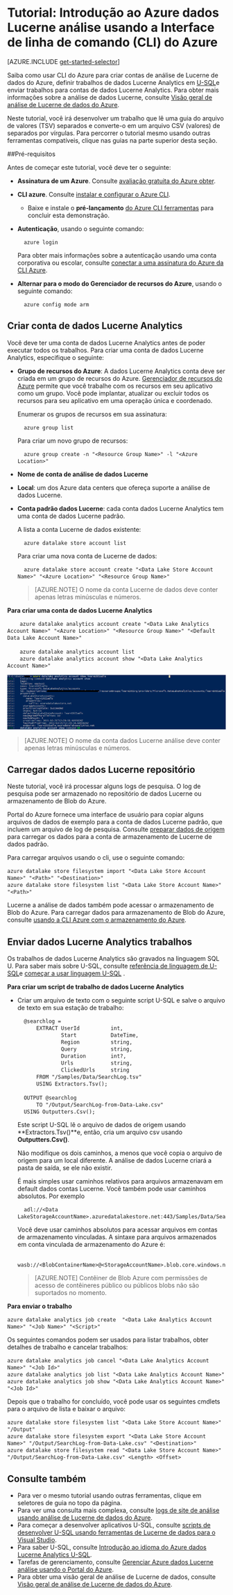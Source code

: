 <properties 
   pageTitle="Introdução ao Azure dados Lucerne análise usando a Interface de linha de comando do Azure | Microsoft Azure" 
   description="Saiba como usar a Interface de linha do Azure para criar uma conta de armazenamento de Lucerne de dados, criar um trabalho de dados Lucerne análise usando U-SQL e enviar o trabalho. " 
   services="data-lake-analytics" 
   documentationCenter="" 
   authors="edmacauley" 
   manager="jhubbard" 
   editor="cgronlun"/>
 
<tags
   ms.service="data-lake-analytics"
   ms.devlang="na"
   ms.topic="hero-article"
   ms.tgt_pltfrm="na"
   ms.workload="big-data" 
   ms.date="05/16/2016"
   ms.author="edmaca"/>

# <a name="tutorial-get-started-with-azure-data-lake-analytics-using-azure-command-line-interface-cli"></a>Tutorial: Introdução ao Azure dados Lucerne análise usando a Interface de linha de comando (CLI) do Azure

[AZURE.INCLUDE [get-started-selector](../../includes/data-lake-analytics-selector-get-started.md)]


Saiba como usar CLI do Azure para criar contas de análise de Lucerne de dados do Azure, definir trabalhos de dados Lucerne Analytics em [U-SQL](data-lake-analytics-u-sql-get-started.md)e enviar trabalhos para contas de dados Lucerne Analytics. Para obter mais informações sobre a análise de dados Lucerne, consulte [Visão geral de análise de Lucerne de dados do Azure](data-lake-analytics-overview.md).

Neste tutorial, você irá desenvolver um trabalho que lê uma guia do arquivo de valores (TSV) separados e converte-o em um arquivo CSV (valores) de separados por vírgulas. Para percorrer o tutorial mesmo usando outras ferramentas compatíveis, clique nas guias na parte superior desta seção.

##<a name="prerequisites"></a>Pré-requisitos

Antes de começar este tutorial, você deve ter o seguinte:

- **Assinatura de um Azure**. Consulte [avaliação gratuita do Azure obter](https://azure.microsoft.com/pricing/free-trial/).
- **CLI azure**. Consulte [instalar e configurar o Azure CLI](../xplat-cli-install.md).
    - Baixe e instale o **pré-lançamento** [do Azure CLI ferramentas](https://github.com/MicrosoftBigData/AzureDataLake/releases) para concluir esta demonstração.
- **Autenticação**, usando o seguinte comando:

        azure login
    Para obter mais informações sobre a autenticação usando uma conta corporativa ou escolar, consulte [conectar a uma assinatura do Azure da CLI Azure](../xplat-cli-connect.md).
- **Alternar para o modo do Gerenciador de recursos do Azure**, usando o seguinte comando:

        azure config mode arm
        
## <a name="create-data-lake-analytics-account"></a>Criar conta de dados Lucerne Analytics

Você deve ter uma conta de dados Lucerne Analytics antes de poder executar todos os trabalhos. Para criar uma conta de dados Lucerne Analytics, especifique o seguinte:

- **Grupo de recursos do Azure**: A dados Lucerne Analytics conta deve ser criada em um grupo de recursos do Azure. [Gerenciador de recursos do Azure](../azure-resource-manager/resource-group-overview.md) permite que você trabalhe com os recursos em seu aplicativo como um grupo. Você pode implantar, atualizar ou excluir todos os recursos para seu aplicativo em uma operação única e coordenado.  

    Enumerar os grupos de recursos em sua assinatura:
    
        azure group list 
    
    Para criar um novo grupo de recursos:

        azure group create -n "<Resource Group Name>" -l "<Azure Location>"

- **Nome de conta de análise de dados Lucerne**
- **Local**: um dos Azure data centers que ofereça suporte a análise de dados Lucerne.
- **Conta padrão dados Lucerne**: cada conta dados Lucerne Analytics tem uma conta de dados Lucerne padrão.

    A lista a conta Lucerne de dados existente:
    
        azure datalake store account list

    Para criar uma nova conta de Lucerne de dados:

        azure datalake store account create "<Data Lake Store Account Name>" "<Azure Location>" "<Resource Group Name>"

    > [AZURE.NOTE] O nome da conta Lucerne de dados deve conter apenas letras minúsculas e números.



**Para criar uma conta de dados Lucerne Analytics**

        azure datalake analytics account create "<Data Lake Analytics Account Name>" "<Azure Location>" "<Resource Group Name>" "<Default Data Lake Account Name>"

        azure datalake analytics account list
        azure datalake analytics account show "<Data Lake Analytics Account Name>"          

![A análise de dados Lucerne Mostrar conta](./media/data-lake-analytics-get-started-cli/data-lake-analytics-show-account-cli.png)

> [AZURE.NOTE] O nome da conta dados Lucerne análise deve conter apenas letras minúsculas e números.


## <a name="upload-data-to-data-lake-store"></a>Carregar dados dados Lucerne repositório

Neste tutorial, você irá processar alguns logs de pesquisa.  O log de pesquisa pode ser armazenado no repositório de dados Lucerne ou armazenamento de Blob do Azure. 

Portal do Azure fornece uma interface de usuário para copiar alguns arquivos de dados de exemplo para a conta de dados Lucerne padrão, que incluem um arquivo de log de pesquisa. Consulte [preparar dados de origem](data-lake-analytics-get-started-portal.md#prepare-source-data) para carregar os dados para a conta de armazenamento de Lucerne de dados padrão.

Para carregar arquivos usando o cli, use o seguinte comando:

    azure datalake store filesystem import "<Data Lake Store Account Name>" "<Path>" "<Destination>"
    azure datalake store filesystem list "<Data Lake Store Account Name>" "<Path>"

Lucerne a análise de dados também pode acessar o armazenamento de Blob do Azure.  Para carregar dados para armazenamento de Blob do Azure, consulte [usando a CLI Azure com o armazenamento do Azure](../storage/storage-azure-cli.md).

## <a name="submit-data-lake-analytics-jobs"></a>Enviar dados Lucerne Analytics trabalhos

Os trabalhos de dados Lucerne Analytics são gravados na linguagem SQL U. Para saber mais sobre U-SQL, consulte [referência de linguagem de U-SQL](http://go.microsoft.com/fwlink/?LinkId=691348)e [começar a usar linguagem U-SQL](data-lake-analytics-u-sql-get-started.md) .

**Para criar um script de trabalho de dados Lucerne Analytics**

- Criar um arquivo de texto com o seguinte script U-SQL e salve o arquivo de texto em sua estação de trabalho:

        @searchlog =
            EXTRACT UserId          int,
                    Start           DateTime,
                    Region          string,
                    Query           string,
                    Duration        int?,
                    Urls            string,
                    ClickedUrls     string
            FROM "/Samples/Data/SearchLog.tsv"
            USING Extractors.Tsv();
        
        OUTPUT @searchlog   
            TO "/Output/SearchLog-from-Data-Lake.csv"
        USING Outputters.Csv();

    Este script U-SQL lê o arquivo de dados de origem usando **Extractors.Tsv()**e, então, cria um arquivo csv usando **Outputters.Csv()**. 
    
    Não modifique os dois caminhos, a menos que você copia o arquivo de origem para um local diferente.  A análise de dados Lucerne criará a pasta de saída, se ele não existir.
    
    É mais simples usar caminhos relativos para arquivos armazenavam em default dados contas Lucerne. Você também pode usar caminhos absolutos.  Por exemplo 
    
        adl://<Data LakeStorageAccountName>.azuredatalakestore.net:443/Samples/Data/SearchLog.tsv
        
    Você deve usar caminhos absolutos para acessar arquivos em contas de armazenamento vinculadas.  A sintaxe para arquivos armazenados em conta vinculada de armazenamento do Azure é:
    
        wasb://<BlobContainerName>@<StorageAccountName>.blob.core.windows.net/Samples/Data/SearchLog.tsv

    >[AZURE.NOTE] Contêiner de Blob Azure com permissões de acesso de contêineres público ou públicos blobs não são suportados no momento.      

    
**Para enviar o trabalho**


    azure datalake analytics job create  "<Data Lake Analytics Account Name>" "<Job Name>" "<Script>"
    
    
Os seguintes comandos podem ser usados para listar trabalhos, obter detalhes de trabalho e cancelar trabalhos:

    azure datalake analytics job cancel "<Data Lake Analytics Account Name>" "<Job Id>"
    azure datalake analytics job list "<Data Lake Analytics Account Name>"
    azure datalake analytics job show "<Data Lake Analytics Account Name>" "<Job Id>"

Depois que o trabalho for concluído, você pode usar os seguintes cmdlets para o arquivo de lista e baixar o arquivo:
    
    azure datalake store filesystem list "<Data Lake Store Account Name>" "/Output"
    azure datalake store filesystem export "<Data Lake Store Account Name>" "/Output/SearchLog-from-Data-Lake.csv" "<Destination>"
    azure datalake store filesystem read "<Data Lake Store Account Name>" "/Output/SearchLog-from-Data-Lake.csv" <Length> <Offset>

## <a name="see-also"></a>Consulte também

- Para ver o mesmo tutorial usando outras ferramentas, clique em seletores de guia no topo da página.
- Para ver uma consulta mais complexa, consulte [logs de site de análise usando análise de Lucerne de dados do Azure](data-lake-analytics-analyze-weblogs.md).
- Para começar a desenvolver aplicativos U-SQL, consulte [scripts de desenvolver U-SQL usando ferramentas de Lucerne de dados para o Visual Studio](data-lake-analytics-data-lake-tools-get-started.md).
- Para saber U-SQL, consulte [Introdução ao idioma do Azure dados Lucerne Analytics U-SQL](data-lake-analytics-u-sql-get-started.md).
- Tarefas de gerenciamento, consulte [Gerenciar Azure dados Lucerne análise usando o Portal do Azure](data-lake-analytics-manage-use-portal.md).
- Para obter uma visão geral de análise de Lucerne de dados, consulte [Visão geral de análise de Lucerne de dados do Azure](data-lake-analytics-overview.md).

